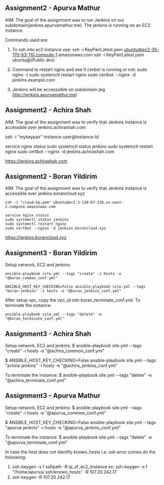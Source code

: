 ## Assignment2 - Apurva Mathur
AIM: The goal of the assignment was to run Jenkins on our subdomain(jenkins.apurvamathur.me). The jenkins is running on an EC2 instance.

Commands used are:
1. To ssh into ec2 instance use:
ssh -i KeyPairLatest.pem ubuntu@ec2-35-170-63-110.compute-1 amazonaws.com
ssh -i KeyPairLatest.pem ubuntu@(Public dns)

2. Command to restart nginx and see if cerbot is running or not:
sudo nginx -t
sudo systemctl restart nginx
sudo certbot --nginx -d jenkins.example.com

3. Jenkins will be accesssible on subdomain.(eg http://jenkins.apurvamathur.me)


## Assignment2 - Achira Shah
AIM: The goal of the assignment was to verify that Jenkins instance is accessible over jenkins.achirashah.com

ssh -i "mykeypair" instance-user@instance-Id

service nginx status
sudo systemctl status jenkins
sudo systemctl restart nginx
sudo certbot --nginx -d jenkins.achirashah.com

https://jenkins.achirashah.com


## Assignment2 - Boran Yildirim
AIM: The goal of the assignment was to verify that Jenkins instance is accessible over jenkins.borancloud.xyz

```
ssh -i "cloud-kp.pem" ubuntu@ec2-3-130-67-236.us-east-2.compute.amazonaws.com
```

```
service nginx status
sudo systemctl status jenkins
sudo systemctl restart nginx
sudo certbot --nginx -d jenkins.borancloud.xyz
```

https://jenkins.borancloud.xyz

## Assignment3 - Boran Yildirim

Setup network, EC2 and jenkins:
```
ansible-playbook site.yml --tags "create" -i hosts -e "@boran_common_conf.yml"

ANSIBLE_HOST_KEY_CHECKING=False ansible-playbook site.yml --tags "boran-jenkins" -i hosts -e "@boran_jenkins_conf.yml"
```

After setup vpc, copy the vpc_id into boran_terminate_conf.yml.
To terminate the instance:
```
ansible-playbook site.yml --tags "delete" -e "@boran_terminate_conf.yml"
```

## Assignment3 - Achira Shah

Setup network, EC2 and jenkins:
$ ansible-playbook site.yml --tags "create" -i hosts -e "@achira_common_conf.yml"

$ ANSIBLE_HOST_KEY_CHECKING=False ansible-playbook site.yml --tags "achira-jenkins" -i hosts -e "@achira_jenkins_conf.yml"

To terminate the instance:
$ ansible-playbook site.yml --tags "delete" -e "@achira_terminate_conf.yml"

## Assignment3 - Apurva Mathur

Setup network, EC2 and jenkins:
$ ansible-playbook site.yml --tags "create" -i hosts -e "@apurva_common_conf.yml"

$ ANSIBLE_HOST_KEY_CHECKING=False ansible-playbook site.yml --tags "apurva-jenkins" -i hosts -e "@apurva_jenkins_conf.yml"

To terminate the instance:
$ ansible-playbook site.yml --tags "delete" -e "@apurva_terminate_conf.yml"

In case the host does not identify known_hosts i.e. ssh error comes do the foloowing: 
1. ssh-keygen -s f sshpath -R ip_of_ec2_instance
ex: ssh-keygen -s f "/home/apurva/.ssh/known_hosts" -R 107.20.242.17
2. ssh-keygen -R 107.20.242.17




